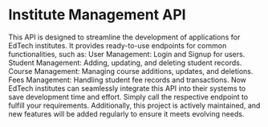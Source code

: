 # Institute Management API
 This API is designed to streamline the development of applications for EdTech institutes. It provides ready-to-use endpoints for common functionalities, such as:  User Management: Login and Signup for users. Student Management: Adding, updating, and deleting student records. Course Management: Managing course additions, updates, and deletions. Fees Management: Handling student fee records and transactions. Now EdTech institutes can seamlessly integrate this API into their systems to save development time and effort. Simply call the respective endpoint to fulfill your requirements.  Additionally, this project is actively maintained, and new features will be added regularly to ensure it meets evolving needs.
